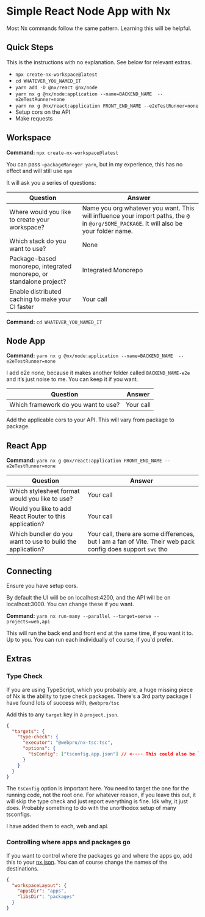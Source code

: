 # Simple React Node App with Nx

Most Nx commands follow the same pattern. Learning this will be helpful.

## Quick Steps

This is the instructions with no explanation. See below for relevant extras.

- `npx create-nx-workspace@latest`
- `cd WHATEVER_YOU_NAMED_IT`
- `yarn add -D @nx/react @nx/node`
- `yarn nx g @nx/node:application --name=BACKEND_NAME  --e2eTestRunner=none`
- `yarn nx g @nx/react:application FRONT_END_NAME --e2eTestRunner=none`
- Setup cors on the API
- Make requests

## Workspace

**Command:** `npx create-nx-workspace@latest`

You can pass `—packageManeger yarn`, but in my experience, this has no effect and will still use `npm`

It will ask you a series of questions:

| Question                                                            | Answer                                                                                                                                   |
| ------------------------------------------------------------------- | ---------------------------------------------------------------------------------------------------------------------------------------- |
| Where would you like to create your workspace?                      | Name you org whatever you want. This will influence your import paths, the `@` in `@org/SOME_PACKAGE`. It will also be your folder name. |
| Which stack do you want to use?                                     | None                                                                                                                                     |
| Package-based monorepo, integrated monorepo, or standalone project? | Integrated Monorepo                                                                                                                      |
| Enable distributed caching to make your CI faster                   | Your call                                                                                                                                |

**Command:** `cd WHATEVER_YOU_NAMED_IT`

## Node App

**Command:** `yarn nx g @nx/node:application --name=BACKEND_NAME  --e2eTestRunner=none`

I add e2e none, because it makes another folder called `BACKEND_NAME-e2e` and it’s just noise to me. You can keep it if you want.

| Question                            | Answer    |
| ----------------------------------- | --------- |
| Which framework do you want to use? | Your call |

Add the applicable cors to your API. This will vary from package to package.

## React App

**Command:** `yarn nx g @nx/react:application FRONT_END_NAME --e2eTestRunner=none`

| Question                                                   | Answer                                                                                                      |
| ---------------------------------------------------------- | ----------------------------------------------------------------------------------------------------------- |
| Which stylesheet format would you like to use?             | Your call                                                                                                   |
| Would you like to add React Router to this application?    | Your call                                                                                                   |
| Which bundler do you want to use to build the application? | Your call, there are some differences, but I am a fan of Vite. Their web pack config does support `swc` tho |

## Connecting

Ensure you have setup cors.

By default the UI will be on localhost:4200, and the API will be on localhost:3000. You can change these if you want.

**Command:** `yarn nx run-many --parallel --target=serve --projects=web,api`

This will run the back end and front end at the same time, if you want it to. Up to you. You can run each individually of course, if you'd prefer.

## Extras

### Type Check

If you are using TypeScript, which you probably are, a huge missing piece of Nx is the ability to type check packages. There's a 3rd party package I have found lots of success with, `@webpro/tsc`

Add this to any `target` key in a `project.json`.

```json
{
  "targets": {
    "type-check": {
      "executor": "@webpro/nx-tsc:tsc",
      "options": {
        "tsConfig": ["tsconfig.app.json"] // <---- This could also be `tsconfig.json`, or `tsconfig.lib.json` depending on your project.
      }
    }
  }
}
```

The `tsConfig` option is important here. You need to target the one for the running code, not the root one. For whatever reason, if you leave this out, it will skip the type check and just report everything is fine. Idk why, it just does. Probably something to do with the unorthodox setup of many tsconfigs.

I have added them to each, web and api.

### Controlling where apps and packages go

If you want to control where the packages go and where the apps go, add this to your [nx.json](./nx.json). You can of course change the names of the destinations.

```json
{
  "workspaceLayout": {
    "appsDir": "apps",
    "libsDir": "packages"
  }
}
```
